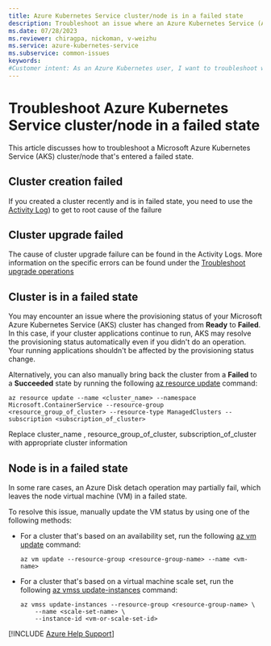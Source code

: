 ```yaml
---
title: Azure Kubernetes Service cluster/node is in a failed state
description: Troubleshoot an issue where an Azure Kubernetes Service (AKS) cluster/node is in a failed state.
ms.date: 07/28/2023
ms.reviewer: chiragpa, nickoman, v-weizhu
ms.service: azure-kubernetes-service
ms.subservice: common-issues
keywords:
#Customer intent: As an Azure Kubernetes user, I want to troubleshoot why attach my node virtual machine is in a failed state so that I can successfully use my Azure Kubernetes Service (AKS) cluster.
---
```

# Troubleshoot Azure Kubernetes Service cluster/node in a failed state

This article discusses how to troubleshoot a Microsoft Azure Kubernetes Service (AKS) cluster/node that's entered a failed state.

## Cluster creation failed
If you created a cluster recently and is in failed state, you need to use the [Activity Log]([/troubleshoot/azure/azure-kubernetes/troubleshoot-aks-cluster-creation-issues#view-error-details-in-the-azure-portal)) to get to root cause of the failure


## Cluster upgrade failed
The cause of cluster upgrade failure can be found in the Activity Logs. More information on the specific errors can be found under the [Troubleshoot upgrade operations](/troubleshoot/azure/azure-kubernetes/welcome-azure-kubernetes)

## Cluster is in a failed state

You may encounter an issue where the provisioning status of your Microsoft Azure Kubernetes Service (AKS) cluster has changed from **Ready** to **Failed**. In this case, if your cluster applications continue to run, AKS may resolve the provisioning status automatically even if you didn't do an operation. Your running applications shouldn't be affected by the provisioning status change.

Alternatively, you can also manually bring back the cluster from a **Failed** to a **Succeeded** state by running the following [az resource update](/cli/azure/resource#az-resource-update) command:

```azurecli
az resource update --name <cluster_name> --namespace Microsoft.ContainerService --resource-group <resource_group_of_cluster> --resource-type ManagedClusters --subscription <subscription_of_cluster>
```
Replace cluster_name , resource_group_of_cluster,  subscription_of_cluster with appropriate cluster information
## Node is in a failed state

In some rare cases, an Azure Disk detach operation may partially fail, which leaves the node virtual machine (VM) in a failed state.

To resolve this issue, manually update the VM status by using one of the following methods:

- For a cluster that's based on an availability set, run the following [az vm update](/cli/azure/vm#az-vm-update) command:

  ```azurecli
  az vm update --resource-group <resource-group-name> --name <vm-name>
  ```

- For a cluster that's based on a virtual machine scale set, run the following [az vmss update-instances](/cli/azure/vmss#az-vmss-update-instances) command:

  ```azurecli
  az vmss update-instances --resource-group <resource-group-name> \
      --name <scale-set-name> \
      --instance-id <vm-or-scale-set-id>
  ```

[!INCLUDE [Azure Help Support](../../includes/azure-help-support.md)]
